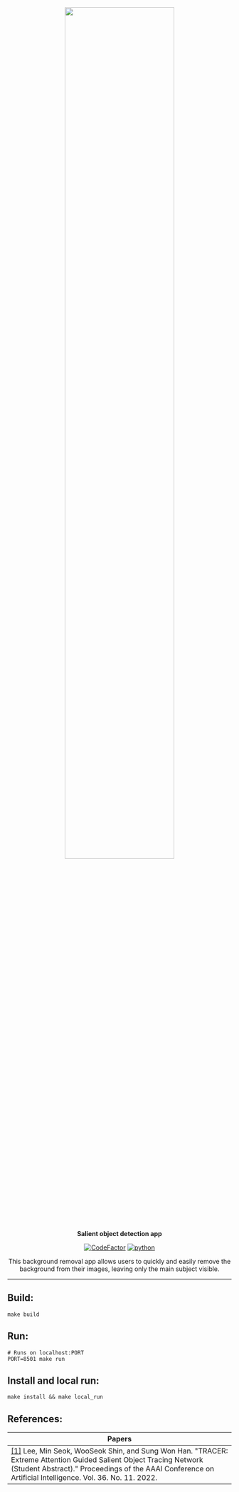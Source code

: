 <div align="center">

<img src="https://i.ibb.co/Y0Hs2fp/2022-06-29-18-46-35.png" style="height: auto; width: 70%;">

<b>Salient object detection app</b>

[![CodeFactor](https://www.codefactor.io/repository/github/sleep3r/sod/badge)](https://www.codefactor.io/repository/github/sleep3r/sod)
[![python](https://img.shields.io/badge/python_3.10-passing-success)](https://github.com/sleep3r/garrus/badge.svg?branch=main&event=push)

This background removal app allows users to quickly and easily remove the background from their images, leaving only the main subject visible.

</div>

----

## Build:

```shell
make build
```

## Run:
```shell
# Runs on localhost:PORT
PORT=8501 make run
```

## Install and local run:

```shell
make install && make local_run
```

## References:
|Papers|
|---|
| [[1]](https://arxiv.org/abs/2112.07380) Lee, Min Seok, WooSeok Shin, and Sung Won Han. "TRACER: Extreme Attention Guided Salient Object Tracing Network (Student Abstract)." Proceedings of the AAAI Conference on Artificial Intelligence. Vol. 36. No. 11. 2022. | 
